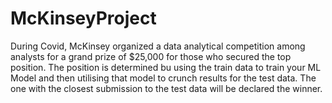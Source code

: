 # McKinseyProject
<p>During Covid, McKinsey organized a data analytical competition among analysts for a grand prize of $25,000 for those who secured the top position. The position is determined bu using the train data to train your ML Model and then utilising that model to crunch results for the test data. The one with the closest submission to the test data will be declared the winner.</p>
